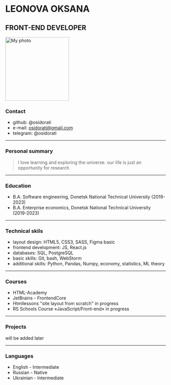 # LEONOVA OKSANA
## FRONT-END DEVELOPER
<img src="https://sun9-east.userapi.com/sun9-35/s/v1/ig2/MvO-sgG1AZjtG0pzswPPqqqUCe3OiMLJyDKvuhCLcXgLWlY7uWdqULtHKXwXx0CDnUtnqS8YsGA0kLs82oXPnhXK.jpg?size=704x938&quality=95&type=album" alt="My photo" style="width:200px;"/>

### Contact
* github: @osidorati
* e-mail: osidorati@gmail.com
* telegram: @osidorati

***
### Personal summary
> I love learning and exploring the universe. our life is just an opportunity for research

****
### Education 

- B.A.     Software engineering, Donetsk National Technical University (2019-2023)
- B.A.     Enterprise economics, Donetsk National Technical University (2019-2023)
****
### Technical skils

- layout design: HTML5, CSS3, SASS, Figma basic
- frontend development: JS, React.js
- databases: SQL, PostgreSQL
- basic skills: Git, bash, WebStorm
- additional skills: Python, Pandas, Numpy, economy, statistics, ML theory

****
### Courses
* HTML-Academy
* JetBrains - FrontendCore
* Htmllessons "site layout from scratch" in progress
* RS Schools Course «JavaScript/Front-end» in progress

****
### Projects
will be added later

****
### Languages
* English - Intermediate
* Russian - Native
* Ukrainian - Intermediate

